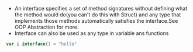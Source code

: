 * An interface specifies a set of method signatures without defining what the method would do(you can't do this with Struct) and any type that implements those methods automatically satisfies the interface.See OOP Abstraction for more.
* Interface can also be used as any type in variable ans functions
```go
var i interface{} = "hello"
```
